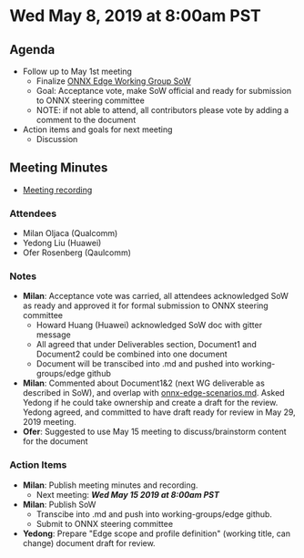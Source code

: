 # Wed May 8, 2019 at 8:00am PST

## Agenda
* Follow up to May 1st meeting
  * Finalize [ONNX Edge Working Group SoW](https://docs.google.com/document/d/18M-i7yMfuMLnpsrUnyCCc5mosPIt7Q_lDNUQAQqZrBo/edit?usp=sharing)
  * Goal: Acceptance vote, make SoW official and ready for submission to ONNX steering committee
  * NOTE: if not able to attend, all contributors please vote by adding a comment to the document
* Action items and goals for next meeting
  * Discussion

## Meeting Minutes
* [Meeting recording](https://youtu.be/914T4qX7NcM)

### Attendees 
* Milan Oljaca (Qualcomm)
* Yedong Liu (Huawei)
* Ofer Rosenberg (Qaulcomm)

### Notes
* **Milan**: Acceptance vote was carried, all attendees acknowledged SoW as ready and approved it for formal submission to ONNX steering committee
  * Howard Huang (Huawei) acknowledged SoW doc with gitter message
  * All agreed that under Deliverables section, Document1 and Document2 could be combined into one document
  * Document will be transcibed into .md and pushed into working-groups/edge github
* **Milan**: Commented about Document1&2 (next WG deliverable as described in SoW), and overlap with [onnx-edge-scenarios.md](https://github.com/onnx/working-groups/blob/master/edge/discussion_materials/onnx-edge-scenarios.md).
Asked Yedong if he could take ownership and create a draft for the review. Yedong agreed, and committed to have draft ready for review in May 29, 2019 meeting.
* **Ofer**: Suggested to use May 15 meeting to discuss/brainstorm content for the document
  
### Action Items
* **Milan**: Publish meeting minutes and recording.
  * Next meeting: ***Wed May 15 2019 at 8:00am PST***
* **Milan**: Publish SoW
  * Transcibe into .md and push into working-groups/edge github.
  * Submit to ONNX steering committee 
* **Yedong**: Prepare "Edge scope and profile definition" (working title, can change) document draft for review.
 

